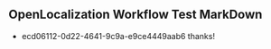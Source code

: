 ## OpenLocalization Workflow Test MarkDown
* ecd06112-0d22-4641-9c9a-e9ce4449aab6 thanks!

<!--HONumber=Aug16_HO1-->


